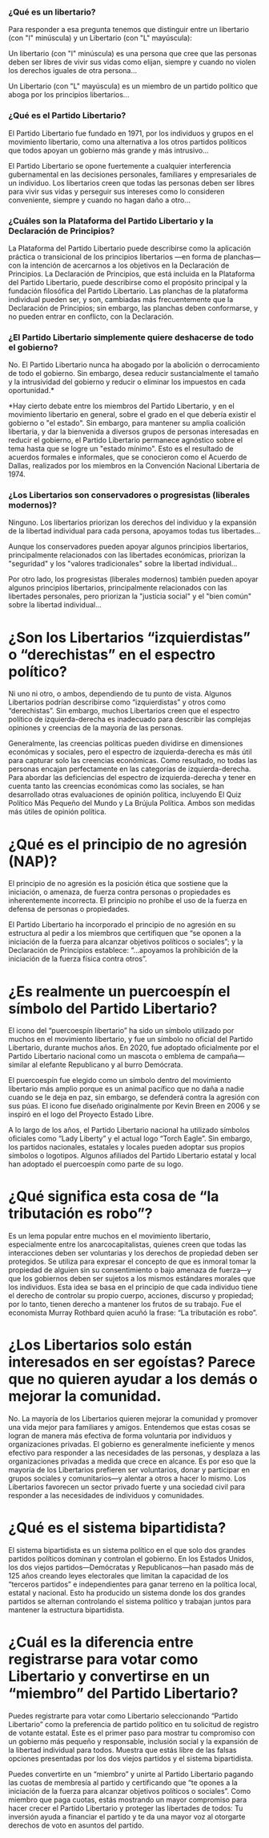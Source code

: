 ### ¿Qué es un libertario?

Para responder a esa pregunta tenemos que distinguir entre un libertario (con "l" minúscula) y un Libertario (con "L" mayúscula):

Un libertario (con "l" minúscula) es una persona que cree que las personas deben ser libres de vivir sus vidas como elijan, siempre y cuando no violen los derechos iguales de otra persona...

Un Libertario (con "L" mayúscula) es un miembro de un partido político que aboga por los principios libertarios...

### ¿Qué es el Partido Libertario?

El Partido Libertario fue fundado en 1971, por los individuos y grupos en el movimiento libertario, como una alternativa a los otros partidos políticos que todos apoyan un gobierno más grande y más intrusivo...

El Partido Libertario se opone fuertemente a cualquier interferencia gubernamental en las decisiones personales, familiares y empresariales de un individuo. Los libertarios creen que todas las personas deben ser libres para vivir sus vidas y perseguir sus intereses como lo consideren conveniente, siempre y cuando no hagan daño a otro...

### ¿Cuáles son la Plataforma del Partido Libertario y la Declaración de Principios?

La Plataforma del Partido Libertario puede describirse como la aplicación práctica o transicional de los principios libertarios —en forma de planchas— con la intención de acercarnos a los objetivos en la Declaración de Principios. La Declaración de Principios, que está incluida en la Plataforma del Partido Libertario, puede describirse como el propósito principal y la fundación filosófica del Partido Libertario. Las planchas de la plataforma individual pueden ser, y son, cambiadas más frecuentemente que la Declaración de Principios; sin embargo, las planchas deben conformarse, y no pueden entrar en conflicto, con la Declaración.

### ¿El Partido Libertario simplemente quiere deshacerse de todo el gobierno?

No. El Partido Libertario nunca ha abogado por la abolición o derrocamiento de todo el gobierno. Sin embargo, desea reducir sustancialmente el tamaño y la intrusividad del gobierno y reducir o eliminar los impuestos en cada oportunidad.*

*Hay cierto debate entre los miembros del Partido Libertario, y en el movimiento libertario en general, sobre el grado en el que debería existir el gobierno o "el estado". Sin embargo, para mantener su amplia coalición libertaria, y dar la bienvenida a diversos grupos de personas interesadas en reducir el gobierno, el Partido Libertario permanece agnóstico sobre el tema hasta que se logre un "estado mínimo". Esto es el resultado de acuerdos formales e informales, que se conocieron como el Acuerdo de Dallas, realizados por los miembros en la Convención Nacional Libertaria de 1974.

### ¿Los Libertarios son conservadores o progresistas (liberales modernos)?

Ninguno. Los libertarios priorizan los derechos del individuo y la expansión de la libertad individual para cada persona, apoyamos todas tus libertades...

Aunque los conservadores pueden apoyar algunos principios libertarios, principalmente relacionados con las libertades económicas, priorizan la "seguridad" y los "valores tradicionales" sobre la libertad individual...

Por otro lado, los progresistas (liberales modernos) también pueden apoyar algunos principios libertarios, principalmente relacionados con las libertades personales, pero priorizan la "justicia social" y el "bien común" sobre la libertad individual...

# ¿Son los Libertarios “izquierdistas” o “derechistas” en el espectro político?

Ni uno ni otro, o ambos, dependiendo de tu punto de vista. Algunos Libertarios podrían describirse como “izquierdistas” y otros como “derechistas”. Sin embargo, muchos Libertarios creen que el espectro político de izquierda-derecha es inadecuado para describir las complejas opiniones y creencias de la mayoría de las personas.

Generalmente, las creencias políticas pueden dividirse en dimensiones económicas y sociales, pero el espectro de izquierda-derecha es más útil para capturar solo las creencias económicas. Como resultado, no todas las personas encajan perfectamente en las categorías de izquierda-derecha. Para abordar las deficiencias del espectro de izquierda-derecha y tener en cuenta tanto las creencias económicas como las sociales, se han desarrollado otras evaluaciones de opinión política, incluyendo El Quiz Político Más Pequeño del Mundo y La Brújula Política. Ambos son medidas más útiles de opinión política.

# ¿Qué es el principio de no agresión (NAP)?

El principio de no agresión es la posición ética que sostiene que la iniciación, o amenaza, de fuerza contra personas o propiedades es inherentemente incorrecta. El principio no prohíbe el uso de la fuerza en defensa de personas o propiedades.

El Partido Libertario ha incorporado el principio de no agresión en su estructura al pedir a los miembros que certifiquen que “se oponen a la iniciación de la fuerza para alcanzar objetivos políticos o sociales”; y la Declaración de Principios establece: “...apoyamos la prohibición de la iniciación de la fuerza física contra otros”.

# ¿Es realmente un puercoespín el símbolo del Partido Libertario?

El icono del “puercoespín libertario” ha sido un símbolo utilizado por muchos en el movimiento libertario, y fue un símbolo no oficial del Partido Libertario, durante muchos años. En 2020, fue adoptado oficialmente por el Partido Libertario nacional como un mascota o emblema de campaña—similar al elefante Republicano y al burro Demócrata.

El puercoespín fue elegido como un símbolo dentro del movimiento libertario más amplio porque es un animal pacífico que no daña a nadie cuando se le deja en paz, sin embargo, se defenderá contra la agresión con sus púas. El icono fue diseñado originalmente por Kevin Breen en 2006 y se inspiró en el logo del Proyecto Estado Libre.

A lo largo de los años, el Partido Libertario nacional ha utilizado símbolos oficiales como “Lady Liberty” y el actual logo “Torch Eagle”. Sin embargo, los partidos nacionales, estatales y locales pueden adoptar sus propios símbolos o logotipos. Algunos afiliados del Partido Libertario estatal y local han adoptado el puercoespín como parte de su logo.

# ¿Qué significa esta cosa de “la tributación es robo”?

Es un lema popular entre muchos en el movimiento libertario, especialmente entre los anarcocapitalistas, quienes creen que todas las interacciones deben ser voluntarias y los derechos de propiedad deben ser protegidos. Se utiliza para expresar el concepto de que es inmoral tomar la propiedad de alguien sin su consentimiento o bajo amenaza de fuerza—y que los gobiernos deben ser sujetos a los mismos estándares morales que los individuos. Esta idea se basa en el principio de que cada individuo tiene el derecho de controlar su propio cuerpo, acciones, discurso y propiedad; por lo tanto, tienen derecho a mantener los frutos de su trabajo. Fue el economista Murray Rothbard quien acuñó la frase: “La tributación es robo”.

# ¿Los Libertarios solo están interesados en ser egoístas? Parece que no quieren ayudar a los demás o mejorar la comunidad.

No. La mayoría de los Libertarios quieren mejorar la comunidad y promover una vida mejor para familiares y amigos. Entendemos que estas cosas se logran de manera más efectiva de forma voluntaria por individuos y organizaciones privadas. El gobierno es generalmente ineficiente y menos efectivo para responder a las necesidades de las personas, y desplaza a las organizaciones privadas a medida que crece en alcance. Es por eso que la mayoría de los Libertarios prefieren ser voluntarios, donar y participar en grupos sociales y comunitarios—y alentar a otros a hacer lo mismo. Los Libertarios favorecen un sector privado fuerte y una sociedad civil para responder a las necesidades de individuos y comunidades.

# ¿Qué es el sistema bipartidista?

El sistema bipartidista es un sistema político en el que solo dos grandes partidos políticos dominan y controlan el gobierno. En los Estados Unidos, los dos viejos partidos—Demócratas y Republicanos—han pasado más de 125 años creando leyes electorales que limitan la capacidad de los “terceros partidos” e independientes para ganar terreno en la política local, estatal y nacional. Esto ha producido un sistema donde los dos grandes partidos se alternan controlando el sistema político y trabajan juntos para mantener la estructura bipartidista.

# ¿Cuál es la diferencia entre registrarse para votar como Libertario y convertirse en un “miembro” del Partido Libertario?

Puedes registrarte para votar como Libertario seleccionando “Partido Libertario” como la preferencia de partido político en tu solicitud de registro de votante estatal. Este es el primer paso para mostrar tu compromiso con un gobierno más pequeño y responsable, inclusión social y la expansión de la libertad individual para todos. Muestra que estás libre de las falsas opciones presentadas por los dos viejos partidos y el sistema bipartidista.

Puedes convertirte en un “miembro” y unirte al Partido Libertario pagando las cuotas de membresía al partido y certificando que “te opones a la iniciación de la fuerza para alcanzar objetivos políticos o sociales”. Como miembro que paga cuotas, estás mostrando un mayor compromiso para hacer crecer el Partido Libertario y proteger las libertades de todos: Tu inversión ayuda a financiar el partido y te da una mayor voz al otorgarte derechos de voto en asuntos del partido.

